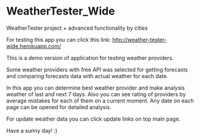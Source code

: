 # WeatherTester_Wide
WeatherTester project + advanced functionality by cities

For testing this app you can click this link:
http://weather-tester-wide.herokuapp.com/

This is a demo version of application for testing weather providers.

Some weather providers with free API was selected for getting forecasts and comparing forecasts data with actual weather for each date.<br />

In this app you can determine best weather provider and make analysis weather of last and next 7 days.
Also you can see rating of providers by average mistakes for each of them on a current moment.
Any date on each page can be opened for detailed analysis.

For update weather data you can click update links on top main page.

Have a sunny day! :)
